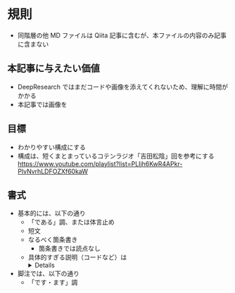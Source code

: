 # 規則

- 同階層の他 MD ファイルは Qiita 記事に含むが、本ファイルの内容のみ記事に含まない

## 本記事に与えたい価値

- DeepResearch ではまだコードや画像を添えてくれないため、理解に時間がかかる
- 本記事では画像を

## 目標

- わかりやすい構成にする
- 構成は、短くまとまっているコテンラジオ「吉田松陰」回を参考にする
  https://www.youtube.com/playlist?list=PLIjh6KwR4APkr-PlvNvrhLDFOZXf60kaW

## 書式

- 基本的には、以下の通り
  - 「である」調、または体言止め
  - 短文
  - なるべく箇条書き
    - 箇条書きでは読点なし
  - 具体的すぎる説明（コードなど）は<details>で隠す
- 脚注では、以下の通り
  - 「です・ます」調
